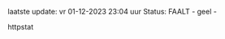 laatste update: 
vr 01-12-2023 23:04   uur 
Status: FAALT - geel - 
<div class="service Y">httpstat</div>